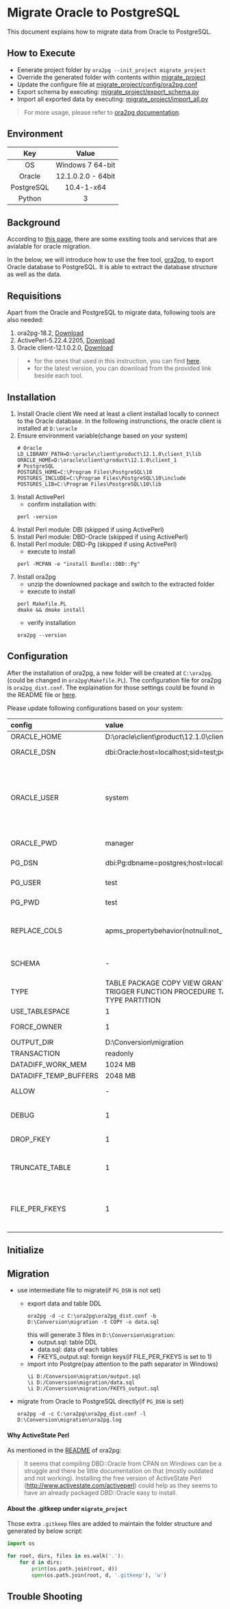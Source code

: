 # Migrate Oracle to PostgreSQL
This document explains how to migrate data from Oracle to PostgreSQL.

## How to Execute
* Eenerate project folder by `ora2pg --init_project migrate_project`
* Override the generated folder with contents within [migrate_project](migrate_project) 
* Update the configure file at [migrate_project/config/ora2pg.conf](migrate_project/config/ora2pg.conf)
* Export schema by executing: [migrate_project/export_schema.py](migrate_project/export_schema.py)
* Import all exported data by executing: [migrate_project/import_all.py](migrate_project/import_all.py)

> For more usage, please refer to [ora2pg documentation](https://ora2pg.darold.net/documentation.html).

## Environment

|Key|Value|
|:-:|:---:|
|OS|Windows 7 64-bit|
|Oracle|12.1.0.2.0 - 64bit|
|PostgreSQL|10.4-1-x64|
|Python|3|


## Background
According to [this page](https://wiki.postgresql.org/wiki/Oracle_to_Postgres_Conversion#External_Tools), there are some exsiting tools and services that are avialable for oracle migration.

In the below, we will introduce how to use the free tool, [ora2pg](http://ora2pg.darold.net/), to export Oracle database to PostgreSQL. It is able to extract the database structure as well as the data.

## Requisitions
Apart from the Oracle and PostgreSQL to migrate data, following tools are also needed:

1. ora2pg-18.2, [Download](https://github.com/darold/ora2pg/releases)
1. ActivePerl-5.22.4.2205, [Download](https://www.activestate.com/activeperl/downloads)
1. Oracle client-12.1.0.2.0, [Download](http://www.oracle.com/technetwork/database/enterprise-edition/downloads/database12c-win64-download-2297732.html)

> * for the ones that used in this instruction, you can find [here](resources).
> * for the latest version, you can download from the provided link beside each tool.

## Installation
1. Install Oracle client
	We need at least a client installad locally to connect to the Oracle database.
	In the following instrunctions, the oracle client is installed at `D:\oracle`
1. Ensure environment variable(change based on your system)
	```
	# Oracle
	LD_LIBRARY_PATH=D:\oracle\client\product\12.1.0\client_1\lib
	ORACLE_HOME=D:\oracle\client\product\12.1.0\client_1
	# PostgreSQL
	POSTGRES_HOME=C:\Program Files\PostgreSQL\10
	POSTGRES_INCLUDE=C:\Program Files\PostgreSQL\10\include
	POSTGRES_LIB=C:\Program Files\PostgreSQL\10\lib
	```
1. Install ActivePerl
	* confirm installation with:
	```
	perl -version
	```
1. Install Perl module: DBI (skipped if using ActivePerl)
1. Install Perl module: DBD-Oracle (skipped if using ActivePerl)
1. Install Perl module: DBD-Pg (skipped if using ActivePerl)
	* execute to install
	```
	perl -MCPAN -e "install Bundle::DBD::Pg"
	```
1. Install ora2pg
	* unzip the downlowned package and switch to the extracted folder
	* execute to install
	```
	perl Makefile.PL
	dmake && dmake install
	```
	* verify installation
	```
	ora2pg --version
	```

## Configuration
After the installation of ora2pg, a new folder will be created at `C:\ora2pg`.(could be changed in `ora2pg\Makefile.PL`).
The configuration file for ora2pg is `ora2pg_dist.conf`. 
The explaination for those settings could be found in the README file or [here](https://github.com/darold/ora2pg).

Please update following configurations based on your system:

|config|value|remark|
|:-----|:----|:-----|
|ORACLE_HOME|D:\oracle\client\product\12.1.0\client_1|-|
|ORACLE_DSN|dbi:Oracle:host=localhost;sid=test;port=1521|change the connection accoardingly|
|ORACLE_USER|system|change to the super admin, Note that if you can it is better to login as Oracle super admin to avoid grants problem during the database scan and be sure that nothing is missing.|
|ORACLE_PWD|manager|change the password accoardingly|
|PG_DSN|dbi:Pg:dbname=postgres;host=localhost;port=5432 |change the connection accoardingly|
|PG_USER|test|change the login user accoardingly|
|PG_PWD|test|change the password accoardingly|
|REPLACE_COLS|apms_propertybehavior(notnull:not_null)|change the column name that is ineligible in Postgre. Refer to [Postgre Keywords](https://www.postgresql.org/docs/10/static/sql-keywords-appendix.html)|
|SCHEMA|-|add space-seprated schemas to export, otherwise export all|
|TYPE|TABLE PACKAGE COPY VIEW GRANT SEQUENCE TRIGGER FUNCTION PROCEDURE TABLESPACE TYPE PARTITION|-|
|USE_TABLESPACE|1|export table space as well|
|FORCE_OWNER|1|use the same user as in Oracle if necessary|
|OUTPUT_DIR|D:\Conversion\migration|-|
|TRANSACTION|readonly|-|
|DATADIFF_WORK_MEM|1024 MB|-|
|DATADIFF_TEMP_BUFFERS|2048 MB|-|
|ALLOW|-|restrict the objects to be exported by its name|
|DEBUG|1|Trace all to stderr, otherwise will terminate silently|
|DROP_FKEY|1|Refer the doc for DEFER_FKEY/DROP_FKEY|
|TRUNCATE_TABLE|1|Add a TRUNCATE TABLE instruction before loading data on COPY and INSERT export|
|FILE_PER_FKEYS|1|Export foreign key declaration to be saved in a separate file. convenient for importing through file|

## Initialize 


## Migration
* use intermediate file to migrate(if `PG_DSN` is not set)
	- export data and table DDL
		```
		ora2pg -d -c C:\ora2pg\ora2pg_dist.conf -b D:\Conversion\migration -t COPY -o data.sql
		```
		this will generate 3 files in `D:\Conversion\migration`:
		* output.sql: table DDL
		* data.sql: data of each tables
		* FKEYS_output.sql: foreign keys(if FILE_PER_FKEYS is set to 1)
	- import into Postgre(pay attention to the path separator in Windows)
		```
		\i D:/Conversion\migration/output.sql
		\i D:/Conversion\migration/data.sql
		\i D:/Conversion\migration/FKEYS_output.sql
		```

* migrate from Oracle to PostgreSQL directly(if `PG_DSN` is set)
	```
	ora2pg -d -c C:\ora2pg\ora2pg_dist.conf -l D:\Conversion\migration\ora2pg.log
	```

#### Why ActiveState Perl

As mentioned in the [README](https://github.com/darold/ora2pg) of ora2pg:
>  It seems that compiling DBD::Oracle from CPAN on Windows can be a
    struggle and there be little documentation on that (mostly outdated and
    not working). Installing the free version of ActiveState Perl
    (http://www.activestate.com/activeperl) could help as they seems to have
    an already packaged DBD::Oracle easy to install.
    
#### About the .gitkeep under `migrate_project`
Those extra `.gitkeep` files are added to maintain the folder structure and generated by below script:
```python
import os

for root, dirs, files in os.walk('.'):
    for d in dirs:
        print(os.path.join(root, d))
        open(os.path.join(root, d, '.gitkeep'), 'w')
```

## Trouble Shooting



